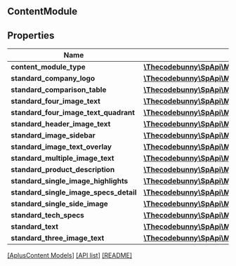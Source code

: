 ## ContentModule

## Properties

Name | Type | Description | Notes
------------ | ------------- | ------------- | -------------
**content_module_type** | [**\Thecodebunny\SpApi\Model\AplusContent\ContentModuleType**](ContentModuleType.md) |  |
**standard_company_logo** | [**\Thecodebunny\SpApi\Model\AplusContent\StandardCompanyLogoModule**](StandardCompanyLogoModule.md) |  | [optional]
**standard_comparison_table** | [**\Thecodebunny\SpApi\Model\AplusContent\StandardComparisonTableModule**](StandardComparisonTableModule.md) |  | [optional]
**standard_four_image_text** | [**\Thecodebunny\SpApi\Model\AplusContent\StandardFourImageTextModule**](StandardFourImageTextModule.md) |  | [optional]
**standard_four_image_text_quadrant** | [**\Thecodebunny\SpApi\Model\AplusContent\StandardFourImageTextQuadrantModule**](StandardFourImageTextQuadrantModule.md) |  | [optional]
**standard_header_image_text** | [**\Thecodebunny\SpApi\Model\AplusContent\StandardHeaderImageTextModule**](StandardHeaderImageTextModule.md) |  | [optional]
**standard_image_sidebar** | [**\Thecodebunny\SpApi\Model\AplusContent\StandardImageSidebarModule**](StandardImageSidebarModule.md) |  | [optional]
**standard_image_text_overlay** | [**\Thecodebunny\SpApi\Model\AplusContent\StandardImageTextOverlayModule**](StandardImageTextOverlayModule.md) |  | [optional]
**standard_multiple_image_text** | [**\Thecodebunny\SpApi\Model\AplusContent\StandardMultipleImageTextModule**](StandardMultipleImageTextModule.md) |  | [optional]
**standard_product_description** | [**\Thecodebunny\SpApi\Model\AplusContent\StandardProductDescriptionModule**](StandardProductDescriptionModule.md) |  | [optional]
**standard_single_image_highlights** | [**\Thecodebunny\SpApi\Model\AplusContent\StandardSingleImageHighlightsModule**](StandardSingleImageHighlightsModule.md) |  | [optional]
**standard_single_image_specs_detail** | [**\Thecodebunny\SpApi\Model\AplusContent\StandardSingleImageSpecsDetailModule**](StandardSingleImageSpecsDetailModule.md) |  | [optional]
**standard_single_side_image** | [**\Thecodebunny\SpApi\Model\AplusContent\StandardSingleSideImageModule**](StandardSingleSideImageModule.md) |  | [optional]
**standard_tech_specs** | [**\Thecodebunny\SpApi\Model\AplusContent\StandardTechSpecsModule**](StandardTechSpecsModule.md) |  | [optional]
**standard_text** | [**\Thecodebunny\SpApi\Model\AplusContent\StandardTextModule**](StandardTextModule.md) |  | [optional]
**standard_three_image_text** | [**\Thecodebunny\SpApi\Model\AplusContent\StandardThreeImageTextModule**](StandardThreeImageTextModule.md) |  | [optional]

[[AplusContent Models]](../) [[API list]](../../Api) [[README]](../../../README.md)
